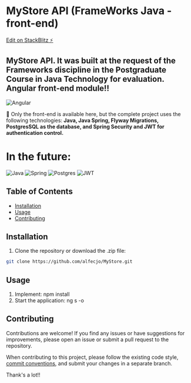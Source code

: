 # MyStore API (FrameWorks Java - front-end)

[Edit on StackBlitz ⚡️](https://stackblitz.com/edit/1wz4z6)

## MyStore API. It was built at the request of the Frameworks discipline in the Postgraduate Course in Java Technology for evaluation. Angular front-end module!!

![Angular](https://img.shields.io/badge/angular-%23DD0031.svg?style=for-the-badge&logo=angular&logoColor=white)

🎉 Only the front-end is available here, but the complete project uses the following technologies: **Java, Java Spring, Flyway Migrations, PostgresSQL as the database, and Spring Security and JWT for authentication control.**

# In the future:

![Java](https://img.shields.io/badge/java-%23ED8B00.svg?style=for-the-badge&logo=openjdk&logoColor=white)
![Spring](https://img.shields.io/badge/spring-%236DB33F.svg?style=for-the-badge&logo=spring&logoColor=white)
![Postgres](https://img.shields.io/badge/postgres-%23316192.svg?style=for-the-badge&logo=postgresql&logoColor=white)
![JWT](https://img.shields.io/badge/JWT-black?style=for-the-badge&logo=JSON%20web%20tokens)



## Table of Contents

- [Installation](#installation)
- [Usage](#usage)
- [Contributing](#contributing)

## Installation

1. Clone the repository or download the .zip file:

```bash
git clone https://github.com/alfecjo/MyStore.git
```

## Usage

1. Implement: npm install
2. Start the application: ng s -o

## Contributing

Contributions are welcome! If you find any issues or have suggestions for improvements, please open an issue or submit a pull request to the repository.

When contributing to this project, please follow the existing code style, [commit conventions](https://www.conventionalcommits.org/en/v1.0.0/), and submit your changes in a separate branch.

Thank's a lot!!




